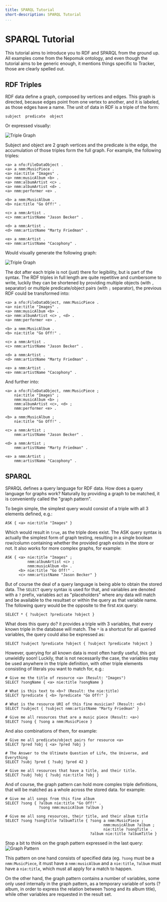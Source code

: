 ```yaml
---
title: SPARQL Tutorial
short-description: SPARQL Tutorial
...
```


# SPARQL Tutorial

This tutorial aims to introduce you to RDF and SPARQL from the ground
up. All examples come from the Nepomuk ontology, and even though
the tutorial aims to be generic enough, it mentions things
specific to Tracker, those are clearly spelled out.

## RDF Triples

RDF data define a graph, composed by vertices and edges. This graph is
directed, because edges point from one vertex to another, and it is
labeled, as those edges have a name. The unit of data in RDF is a
triple of the form:

    subject  predicate  object

Or expressed visually:

![Triple Graph](triple-graph-1.png)

Subject and object are 2 graph vertices and the predicate is the edge,
the accumulation of those triples form the full graph. For example,
the following triples:

```turtle
<a> a nfo:FileDataObject .
<a> a nmm:MusicPiece .
<a> nie:title "Images" .
<a> nmm:musicAlbum <b> .
<a> nmm:albumArtist <c> .
<a> nmm:albumArtist <d> .
<a> nmm:performer <e> .

<b> a nmm:MusicAlbum .
<b> nie:title "Go Off!" .

<c> a nmm:Artist .
<c> nmm:artistName "Jason Becker" .

<d> a nmm:Artist .
<d> nmm:artistName "Marty Friedman" .

<e> a nmm:Artist .
<e> nmm:artistName "Cacophony" .
```

Would visually generate the following graph:

![Triple Graph](triple-graph-2.png)

The dot after each triple is not (just) there for legibility, but is
part of the syntax. The RDF triples in full length are quite
repetitive and cumbersome to write, luckily they can be shortened by
providing multiple objects (with `,` separator) or multiple
predicate/object pairs (with `;` separator), the previous RDF could be
transformed into:

```turtle
<a> a nfo:FileDataObject, nmm:MusicPiece .
<a> nie:title "Images" .
<a> nmm:musicAlbum <b> .
<a> nmm:albumArtist <c> , <d> .
<a> nmm:performer <e> .

<b> a nmm:MusicAlbum .
<b> nie:title "Go Off!" .

<c> a nmm:Artist .
<c> nmm:artistName "Jason Becker" .

<d> a nmm:Artist .
<d> nmm:artistName "Marty Friedman" .

<e> a nmm:Artist .
<e> nmm:artistName "Cacophony" .
```

And further into:

```turtle
<a> a nfo:FileDataObject, nmm:MusicPiece ;
    nie:title "Images" ;
    nmm:musicAlbum <b> ;
    nmm:albumArtist <c>, <d> ;
    nmm:performer <e> .

<b> a nmm:MusicAlbum ;
    nie:title "Go Off!" .

<c> a nmm:Artist ;
    nmm:artistName "Jason Becker" .

<d> a nmm:Artist ;
    nmm:artistName "Marty Friedman" .

<e> a nmm:Artist ;
    nmm:artistName "Cacophony" .
```

## SPARQL

SPARQL defines a query language for RDF data. How does a query
language for graphs work? Naturally by providing a graph to be
matched, it is conveniently called the "graph pattern".

To begin simple, the simplest query would consist of a triple with all
3 elements defined, e.g.:

```SPARQL
ASK { <a> nie:title "Images" }
```

Which would result in `true`, as the triple does exist. The ASK query
syntax is actually the simplest form of graph testing, resulting in a
single boolean row/column containing whether the provided graph exists
in the store or not. It also works for more complex graphs, for
example:

```SPARQL
ASK { <a> nie:title "Images" ;
          nmm:albumArtist <c> ;
          nmm:musicAlbum <b> .
      <b> nie:title "Go Off!" .
      <c> nmm:artistName "Jason Becker" }
```

But of course the deal of a query language is being able to obtain the
stored data. The `SELECT` query syntax is used for that, and variables
are denoted with a `?` prefix, variables act as "placeholders" where
any data will match and be available to the resultset or within the
query as that variable name. The following query would be the opposite
to the first `ASK` query:

```SPARQL
SELECT * { ?subject ?predicate ?object }
```

What does this query do? it provides a triple with 3 variables, that
every known triple in the database will match. The `*` is a shortcut
for all queried variables, the query could also be expressed as:

```SPARQL
SELECT ?subject ?predicate ?object { ?subject ?predicate ?object }
```

However, querying for all known data is most often hardly useful, this
got unwieldly soon! Luckily, that is not necessarily the case, the
variables may be used anywhere in the triple definition, with other
triple elements consisting of literals you want to match for, e.g.:

```SPARQL
# Give me the title of resource <a> (Result: "Images")
SELECT ?songName { <a> nie:title ?songName }
```

```SPARQL
# What is this text to <b>? (Result: the nie:title)
SELECT ?predicate { <b> ?predicate "Go Off!" }
```

```SPARQL
# What is the resource URI of this fine musician? (Result: <d>)
SELECT ?subject { ?subject nmm:artistName "Marty Friedman" }
```

```SPARQL
# Give me all resources that are a music piece (Result: <a>)
SELECT ?song { ?song a nmm:MusicPiece }
```

And also combinations of them, for example:

```SPARQL
# Give me all predicate/object pairs for resource <a>
SELECT ?pred ?obj { <a> ?pred ?obj }
```

```SPARQL
# The Answer to the Ultimate Question of Life, the Universe, and Everything
SELECT ?subj ?pred { ?subj ?pred 42 }
```

```SPARQL
# Give me all resources that have a title, and their title.
SELECT ?subj ?obj { ?subj nie:title ?obj }
```

And of course, the graph pattern can hold more complex triple
definitions, that will be matched as a whole across the stored
data. for example:

```SPARQL
# Give me all songs from this fine album
SELECT ?song { ?album nie:title "Go Off!" .
               ?song nmm:musicAlbum ?album }
```

```SPARQL
# Give me all song resources, their title, and their album title
SELECT ?song ?songTitle ?albumTitle { ?song a nmm:MusicPiece ;
                                            nmm:musicAlbum ?album ;
                                            nie:title ?songTitle .
                                      ?album nie:title ?albumTitle }
```

Stop a bit to think on the graph pattern expressed in the last query:
![Graph Pattern](triple-graph-3.png)

This pattern on one hand consists of specified data (eg. `?song` must be
a `nmm:MusicPiece`, it must have a `nmm:musicAlbum` and a `nie:title`,
`?album` must have a `nie:title`, which must all apply for a match
to happen.

On the other hand, the graph pattern contains a number of variables,
some only used internally in the graph pattern, as a temporary
variable of sorts (?album, in order to express the relation between
?song and its album title), while other variables are requested in the
result set.

  <!-- FIXME: Keep writing! -->
  <!--
  <chapter id="tracker-tutorial-ontologies">
    <title>Ontologies</title>
  </chapter>
  <chapter id="tracker-tutorial-inserting-data">
    <title>Inserting data</title>
  </chapter>
  <chapter id="tracker-tutorial-updates-deletes">
    <title>Updates and deletes</title>
  </chapter>
  <chapter id="tracker-tutorial-named-nodes">
    <title>Named nodes</title>
  </chapter>
  <chapter id="tracker-tutorial-blank-nodes">
    <title>Blank nodes</title>
  </chapter>
  <chapter id="tracker-tutorial-property-paths">
    <title>Property paths</title>
  </chapter>
  <chapter id="tracker-tutorial-optional">
    <title>Optional data</title>
  </chapter>
  <chapter id="tracker-tutorial-filtering">
    <title>Filtering data</title>
  </chapter>
  <chapter id="tracker-tutorial-binding">
    <title>Binding expressions to variables</title>
  </chapter>
  <chapter id="tracker-tutorial-aggregates">
    <title>Aggregates</title>
  </chapter>
  <chapter id="tracker-tutorial-graphs">
    <title>Graphs</title>
  </chapter>
  <chapter id="tracker-tutorial-services">
    <title>Services</title>
  </chapter>
  <chapter id="tracker-tutorial-import-export">
    <title>Importing and exporting data</title>
  </chapter>
  <chapter id="tracker-tutorial-graph-management">
    <title>Graph Management</title>
  </chapter>
  -->
</part>
